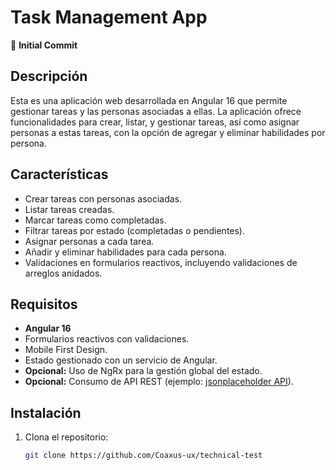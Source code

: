 # Task Management App

:tada: **Initial Commit**

## Descripción

Esta es una aplicación web desarrollada en Angular 16 que permite gestionar tareas y las personas asociadas a ellas. La
aplicación ofrece funcionalidades para crear, listar, y gestionar tareas, así como asignar personas a estas tareas, con
la opción de agregar y eliminar habilidades por persona.

## Características

- Crear tareas con personas asociadas.
- Listar tareas creadas.
- Marcar tareas como completadas.
- Filtrar tareas por estado (completadas o pendientes).
- Asignar personas a cada tarea.
- Añadir y eliminar habilidades para cada persona.
- Validaciones en formularios reactivos, incluyendo validaciones de arreglos anidados.

## Requisitos

- **Angular 16**
- Formularios reactivos con validaciones.
- Mobile First Design.
- Estado gestionado con un servicio de Angular.
- **Opcional:** Uso de NgRx para la gestión global del estado.
- **Opcional:** Consumo de API REST (ejemplo: [jsonplaceholder API](https://jsonplaceholder.typicode.com/todos)).

## Instalación

1. Clona el repositorio:
   ```bash
   git clone https://github.com/Coaxus-ux/technical-test
